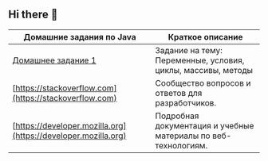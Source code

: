 ## Hi there 👋

| Домашние задания по Java                                              | Краткое описание                                                      |
|---------------------------------------------------------------|-----------------------------------------------------------------------|
| [Домашнее задание 1](https://github.com/pmirov/HomeWork_1)                      | Задание на тему: Переменные, условия, циклы, массивы, методы |
| [https://stackoverflow.com](https://stackoverflow.com)        | Сообщество вопросов и ответов для разработчиков.                      |
| [https://developer.mozilla.org](https://developer.mozilla.org)  | Подробная документация и учебные материалы по веб-технологиям.         |
